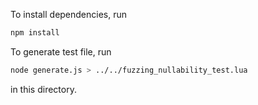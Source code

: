To install dependencies, run
```bash
npm install
```

To generate test file, run
```bash
node generate.js > ../../fuzzing_nullability_test.lua
```
in this directory.
